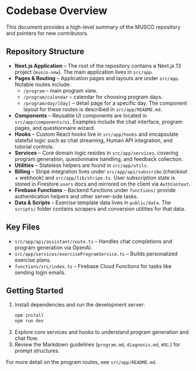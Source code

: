 # Codebase Overview

This document provides a high-level summary of the MUSCO repository and pointers for new contributors.

## Repository Structure

- **Next.js Application** – The root of the repository contains a Next.js 13 project (`musco-new`). The main application lives in `src/app`.
- **Pages & Routing** – Application pages and layouts are under `src/app`. Notable routes include:
  - `/program` – main program view.
  - `/program/calendar` – calendar for choosing program days.
  - `/program/day/[day]` – detail page for a specific day.
  The component layout for these routes is described in `src/app/README.md`.
- **Components** – Reusable UI components are located in `src/app/components/ui`. Examples include the chat interface, program pages, and questionnaire wizard.
- **Hooks** – Custom React hooks live in `src/app/hooks` and encapsulate stateful logic such as chat streaming, Human API integration, and tutorial controls.
- **Services** – Core domain logic resides in `src/app/services`, covering program generation, questionnaire handling, and feedback collection.
- **Utilities** – Stateless helpers are found in `src/app/utils`.
- **Billing** – Stripe integration lives under `src/app/api/subscribe` (checkout + webhook) and `src/app/lib/stripe.ts`. User subscription state is stored in Firestore `users` docs and mirrored on the client via `AuthContext`.
- **Firebase Functions** – Backend functions under `functions/` provide authentication helpers and other server-side tasks.
- **Data & Scripts** – Exercise template data lives in `public/data`. The `scripts/` folder contains scrapers and conversion utilities for that data.

## Key Files

- `src/app/api/assistant/route.ts` – Handles chat completions and program generation via OpenAI.
- `src/app/services/exerciseProgramService.ts` – Builds personalized exercise plans.
- `functions/src/index.ts` – Firebase Cloud Functions for tasks like sending login emails.

## Getting Started

1. Install dependencies and run the development server:
   ```bash
   npm install
   npm run dev
   ```
2. Explore core services and hooks to understand program generation and chat flow.
3. Review the Markdown guidelines (`program.md`, `diagnosis.md`, etc.) for prompt structures.

For more detail on the program routes, see `src/app/README.md`.
